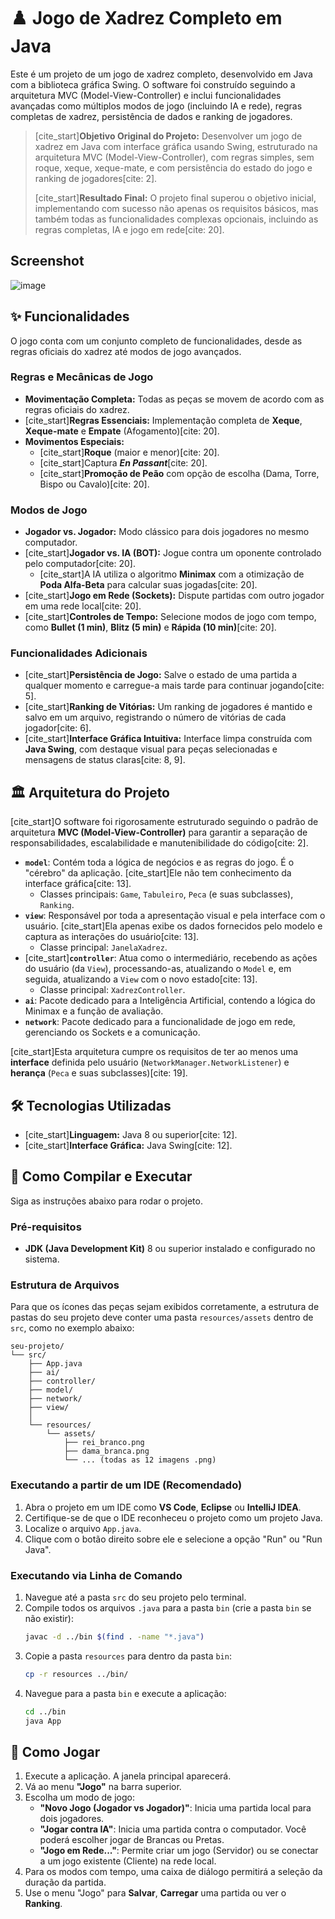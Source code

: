 
# ♟️ Jogo de Xadrez Completo em Java

Este é um projeto de um jogo de xadrez completo, desenvolvido em Java com a biblioteca gráfica Swing. O software foi construído seguindo a arquitetura MVC (Model-View-Controller) e inclui funcionalidades avançadas como múltiplos modos de jogo (incluindo IA e rede), regras completas de xadrez, persistência de dados e ranking de jogadores.

> [cite\_start]**Objetivo Original do Projeto:** Desenvolver um jogo de xadrez em Java com interface gráfica usando Swing, estruturado na arquitetura MVC (Model-View-Controller), com regras simples, sem roque, xeque, xeque-mate, e com persistência do estado do jogo e ranking de jogadores[cite: 2].
>
> [cite\_start]**Resultado Final:** O projeto final superou o objetivo inicial, implementando com sucesso não apenas os requisitos básicos, mas também todas as funcionalidades complexas opcionais, incluindo as regras completas, IA e jogo em rede[cite: 20].

## Screenshot

![image](https://github.com/user-attachments/assets/23086795-9a75-4613-bb3e-333d1906241a)

## ✨ Funcionalidades

O jogo conta com um conjunto completo de funcionalidades, desde as regras oficiais do xadrez até modos de jogo avançados.

### Regras e Mecânicas de Jogo

  - **Movimentação Completa:** Todas as peças se movem de acordo com as regras oficiais do xadrez.
  - [cite\_start]**Regras Essenciais:** Implementação completa de **Xeque**, **Xeque-mate** e **Empate** (Afogamento)[cite: 20].
  - **Movimentos Especiais:**
      - [cite\_start]**Roque** (maior e menor)[cite: 20].
      - [cite\_start]Captura ***En Passant***[cite: 20].
      - [cite\_start]**Promoção de Peão** com opção de escolha (Dama, Torre, Bispo ou Cavalo)[cite: 20].

### Modos de Jogo

  - **Jogador vs. Jogador:** Modo clássico para dois jogadores no mesmo computador.
  - [cite\_start]**Jogador vs. IA (BOT):** Jogue contra um oponente controlado pelo computador[cite: 20].
      - [cite\_start]A IA utiliza o algoritmo **Minimax** com a otimização de **Poda Alfa-Beta** para calcular suas jogadas[cite: 20].
  - [cite\_start]**Jogo em Rede (Sockets):** Dispute partidas com outro jogador em uma rede local[cite: 20].
  - [cite\_start]**Controles de Tempo:** Selecione modos de jogo com tempo, como **Bullet (1 min)**, **Blitz (5 min)** e **Rápida (10 min)**[cite: 20].

### Funcionalidades Adicionais

  - [cite\_start]**Persistência de Jogo:** Salve o estado de uma partida a qualquer momento e carregue-a mais tarde para continuar jogando[cite: 5].
  - [cite\_start]**Ranking de Vitórias:** Um ranking de jogadores é mantido e salvo em um arquivo, registrando o número de vitórias de cada jogador[cite: 6].
  - [cite\_start]**Interface Gráfica Intuitiva:** Interface limpa construída com **Java Swing**, com destaque visual para peças selecionadas e mensagens de status claras[cite: 8, 9].

## 🏛️ Arquitetura do Projeto

[cite\_start]O software foi rigorosamente estruturado seguindo o padrão de arquitetura **MVC (Model-View-Controller)** para garantir a separação de responsabilidades, escalabilidade e manutenibilidade do código[cite: 2].

  * **`model`**: Contém toda a lógica de negócios e as regras do jogo. É o "cérebro" da aplicação. [cite\_start]Ele não tem conhecimento da interface gráfica[cite: 13].
      * Classes principais: `Game`, `Tabuleiro`, `Peca` (e suas subclasses), `Ranking`.
  * **`view`**: Responsável por toda a apresentação visual e pela interface com o usuário. [cite\_start]Ela apenas exibe os dados fornecidos pelo modelo e captura as interações do usuário[cite: 13].
      * Classe principal: `JanelaXadrez`.
  * [cite\_start]**`controller`**: Atua como o intermediário, recebendo as ações do usuário (da `View`), processando-as, atualizando o `Model` e, em seguida, atualizando a `View` com o novo estado[cite: 13].
      * Classe principal: `XadrezController`.
  * **`ai`**: Pacote dedicado para a Inteligência Artificial, contendo a lógica do Minimax e a função de avaliação.
  * **`network`**: Pacote dedicado para a funcionalidade de jogo em rede, gerenciando os Sockets e a comunicação.

[cite\_start]Esta arquitetura cumpre os requisitos de ter ao menos uma **interface** definida pelo usuário (`NetworkManager.NetworkListener`) e **herança** (`Peca` e suas subclasses)[cite: 19].

## 🛠️ Tecnologias Utilizadas

  * [cite\_start]**Linguagem:** Java 8 ou superior[cite: 12].
  * [cite\_start]**Interface Gráfica:** Java Swing[cite: 12].

## 🚀 Como Compilar e Executar

Siga as instruções abaixo para rodar o projeto.

### Pré-requisitos

  - **JDK (Java Development Kit)** 8 ou superior instalado e configurado no sistema.

### Estrutura de Arquivos

Para que os ícones das peças sejam exibidos corretamente, a estrutura de pastas do seu projeto deve conter uma pasta `resources/assets` dentro de `src`, como no exemplo abaixo:

```
seu-projeto/
└── src/
    ├── App.java
    ├── ai/
    ├── controller/
    ├── model/
    ├── network/
    ├── view/
    │
    └── resources/
        └── assets/
            ├── rei_branco.png
            ├── dama_branca.png
            └── ... (todas as 12 imagens .png)
```

### Executando a partir de um IDE (Recomendado)

1.  Abra o projeto em um IDE como **VS Code**, **Eclipse** ou **IntelliJ IDEA**.
2.  Certifique-se de que o IDE reconheceu o projeto como um projeto Java.
3.  Localize o arquivo `App.java`.
4.  Clique com o botão direito sobre ele e selecione a opção "Run" ou "Run Java".

### Executando via Linha de Comando

1.  Navegue até a pasta `src` do seu projeto pelo terminal.
2.  Compile todos os arquivos `.java` para a pasta `bin` (crie a pasta `bin` se não existir):
    ```bash
    javac -d ../bin $(find . -name "*.java")
    ```
3.  Copie a pasta `resources` para dentro da pasta `bin`:
    ```bash
    cp -r resources ../bin/
    ```
4.  Navegue para a pasta `bin` e execute a aplicação:
    ```bash
    cd ../bin
    java App
    ```

## 📖 Como Jogar

1.  Execute a aplicação. A janela principal aparecerá.
2.  Vá ao menu **"Jogo"** na barra superior.
3.  Escolha um modo de jogo:
      * **"Novo Jogo (Jogador vs Jogador)"**: Inicia uma partida local para dois jogadores.
      * **"Jogar contra IA"**: Inicia uma partida contra o computador. Você poderá escolher jogar de Brancas ou Pretas.
      * **"Jogo em Rede..."**: Permite criar um jogo (Servidor) ou se conectar a um jogo existente (Cliente) na rede local.
4.  Para os modos com tempo, uma caixa de diálogo permitirá a seleção da duração da partida.
5.  Use o menu "Jogo" para **Salvar**, **Carregar** uma partida ou ver o **Ranking**.
